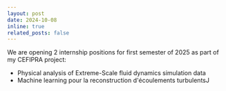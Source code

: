```yaml
---
layout: post
date: 2024-10-08
inline: true
related_posts: false
---
```


We are opening 2 internship positions for first semester of 2025 as part of my CEFIPRA project:
- Physical analysis of Extreme-Scale fluid dynamics simulation data
- Machine learning pour la reconstruction d'écoulements turbulentsJ